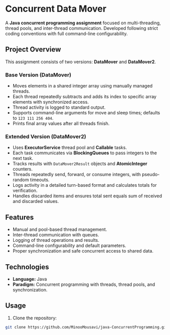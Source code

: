 # Concurrent Data Mover

A **Java concurrent programming assignment** focused on multi-threading, thread pools, and inter-thread communication. Developed following strict coding conventions with full command-line configurability.  

## Project Overview

This assignment consists of two versions: **DataMover** and **DataMover2**.

### Base Version (DataMover)

- Moves elements in a shared integer array using manually managed threads.  
- Each thread repeatedly subtracts and adds its index to specific array elements with synchronized access.  
- Thread activity is logged to standard output.  
- Supports command-line arguments for move and sleep times; defaults to `123 111 256 404`.  
- Prints final array values after all threads finish.  

### Extended Version (DataMover2)

- Uses **ExecutorService** thread pool and **Callable** tasks.  
- Each task communicates via **BlockingQueues** to pass integers to the next task.  
- Tracks results with `DataMover2Result` objects and **AtomicInteger** counters.  
- Threads repeatedly send, forward, or consume integers, with pseudo-random timeouts.  
- Logs activity in a detailed turn-based format and calculates totals for verification.  
- Handles discarded items and ensures total sent equals sum of received and discarded values.  

## Features

- Manual and pool-based thread management.  
- Inter-thread communication with queues.  
- Logging of thread operations and results.  
- Command-line configurability and default parameters.  
- Proper synchronization and safe concurrent access to shared data.  

## Technologies

- **Language:** Java  
- **Paradigm:** Concurrent programming with threads, thread pools, and synchronization.  

## Usage

1. Clone the repository:

```bash
git clone https://github.com/MinooMousavi/java-ConcurrentProgramming.git

